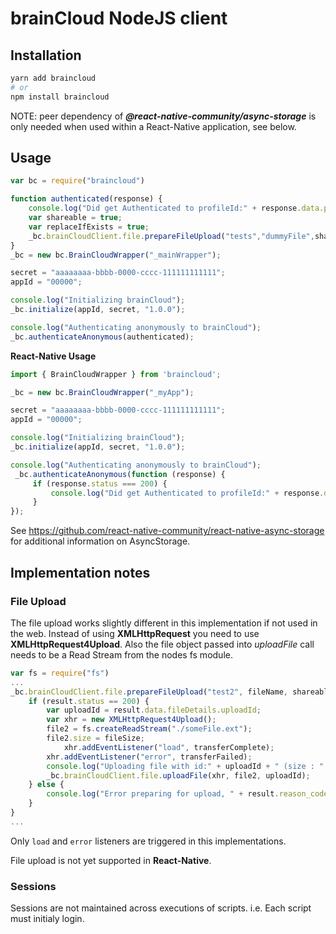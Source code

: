 # brainCloud NodeJS client

## Installation

```bash
yarn add braincloud
# or
npm install braincloud
```

NOTE: peer dependency of ***@react-native-community/async-storage*** is only needed when used within a React-Native application, see below.

## Usage 

```javascript
var bc = require("braincloud")

function authenticated(response) {
    console.log("Did get Authenticated to profileId:" + response.data.profileId);
    var shareable = true;
    var replaceIfExists = true;
    _bc.brainCloudClient.file.prepareFileUpload("tests","dummyFile",shareable,replaceIfExists,)
}
_bc = new bc.BrainCloudWrapper("_mainWrapper");

secret = "aaaaaaaa-bbbb-0000-cccc-111111111111";
appId = "00000";

console.log("Initializing brainCloud");
_bc.initialize(appId, secret, "1.0.0");

console.log("Authenticating anonymously to brainCloud");
_bc.authenticateAnonymous(authenticated);
```

**React-Native Usage**

```javascript
import { BrainCloudWrapper } from 'braincloud';

_bc = new bc.BrainCloudWrapper("_myApp");

secret = "aaaaaaaa-bbbb-0000-cccc-111111111111";
appId = "00000";

console.log("Initializing brainCloud");
_bc.initialize(appId, secret, "1.0.0");

console.log("Authenticating anonymously to brainCloud");
 _bc.authenticateAnonymous(function (response) {
     if (response.status === 200) {
         console.log("Did get Authenticated to profileId:" + response.data.profileId);
     }
});

```
See  https://github.com/react-native-community/react-native-async-storage for additional information on AsyncStorage.


## Implementation notes

### File Upload

The file upload works slightly different in this implementation if not used in the web. Instead of using **XMLHttpRequest** you need to use **XMLHttpRequest4Upload**. Also the file object passed into *uploadFile* call needs to be a Read Stream from the nodes fs module.

```javascript
var fs = require("fs")
... 
_bc.brainCloudClient.file.prepareFileUpload("test2", fileName, shareable, replaceIfExists, fileSize, function (result) {
    if (result.status == 200) {
        var uploadId = result.data.fileDetails.uploadId;
        var xhr = new XMLHttpRequest4Upload();
        file2 = fs.createReadStream("./someFile.ext");
        file2.size = fileSize;
            xhr.addEventListener("load", transferComplete);
        xhr.addEventListener("error", transferFailed);
        console.log("Uploading file with id:" + uploadId + " (size : " + fileSize + " )");
        _bc.brainCloudClient.file.uploadFile(xhr, file2, uploadId);
    } else {
        console.log("Error preparing for upload, " + result.reason_code );
    }
}
...
```
Only `load` and `error` listeners are triggered in this implementations.


File upload is not yet supported in **React-Native**.

### Sessions

Sessions are not maintained across executions of scripts. i.e. Each script must initialy login. 
